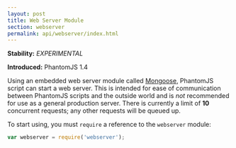 ```yaml
---
layout: post
title: Web Server Module
section: webserver
permalink: api/webserver/index.html
---
```


**Stability:** _EXPERIMENTAL_

**Introduced:** PhantomJS 1.4

Using an embedded web server module called [Mongoose](https://github.com/cesanta/mongoose), PhantomJS script can start a web server. This is intended for ease of communication between PhantomJS scripts and the outside world and is _not_ recommended for use as a general production server. There is currently a limit of **10** concurrent requests; any other requests will be queued up.

To start using, you must `require` a reference to the `webserver` module:

```javascript
var webserver = require('webserver');
```
